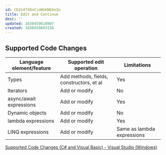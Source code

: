 ```yaml
---
id: CbZo4730nCioWUkNbSe2u
title: Edit and Continue
desc: ''
updated: 1630459618907
created: 1630459603158
---
```


## Supported Code Changes


| Language element/feature | Supported edit operation                 | Limitations                |
| ------------------------ | ---------------------------------------- | -------------------------- |
| Types                    | Add methods, fields, constructors, et al | Yes                        |
| Iterators                | Add or modify                            | No                         |
| async/await expressions  | Add or modify                            | Yes                        |
| Dynamic objects          | Add or modify                            | No                         |
| lambda expressions       | Add or modify                            | Yes                        |
| LINQ expressions         | Add or modify                            | Same as lambda expressions |

[Supported Code Changes (C# and Visual Basic) - Visual Studio (Windows)](https://docs.microsoft.com/en-us/visualstudio/debugger/supported-code-changes-csharp?view=vs-2019&preserve-view=true)